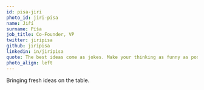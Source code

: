 ```yaml
---
id: pisa-jiri
photo_id: jiri-pisa
name: Jiří
surname: Píša
job_title: Co-Founder, VP
twitter: jiripisa
github: jiripisa
linkedin: in/jiripisa
quote: The best ideas come as jokes. Make your thinking as funny as possible.
photo_align: left
---
```


Bringing fresh ideas on the table.
